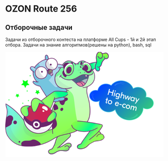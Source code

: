 # OZON Route 256
## Отборочные задачи

Задачи из отборочного контеста на платформе All Cups - 1й и 2й этап отбора. 
Задачи на знание алгоритмов(решены на python), bash, sql 

![schema](route256.png)